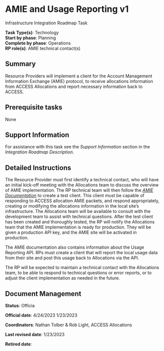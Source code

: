 # AMIE and Usage Reporting v1

Infrastructure Integration Roadmap Task

**Task Type(s)**: Technology  
**Start by phase**: Planning  
**Complete by phase**: Operations  
**RP role(s)**: AMIE technical contact(s)

## Summary

Resource Providers will implement a client for the Account Management Information Exchange (AMIE) protocol, to receive allocations information from ACCESS Allocations and report necessary information back to ACCESS.

## Prerequisite tasks

None

## Support Information

For assistance with this task see the *Support Information* section in the *Integration Roadmap Description*.

## Detailed Instructions

The Resource Provider must first identify a technical contact, who will have an initial kick-off meeting with the Allocations team to discuss the overview of AMIE implementation. The RP technical team will then follow the [*AMIE Documentation*](https://drive.google.com/file/d/1ZBiOAZIwdppER4LOK_9FTdVtgNqQgGEx/view?usp=sharing) to create a test client. This client must be capable of responding to ACCESS allocation AMIE packets, and respond appropriately, creating or modifying the allocations information in the local site’s infrastructure. The Allocations team will be available to consult with the development team to assist with technical questions. After the test client has been created and thoroughly tested, the RP will notify the Allocations team that the AMIE implementation is ready for production. They will be given a production API key, and the AMIE site will be activated in production.

The AMIE documentation also contains information about the Usage Reporting API. RPs must create a client that will report the local usage data from their site and post this usage back to Allocations via the API.

The RP will be expected to maintain a technical contact with the Allocations team, to be able to respond to technical questions or error reports, or to adjust the client implementation as needed in the future.

## Document Management

**Status**: Officia

**Official date**: 4/24/2023 1/23/2023

**Coordinators**: Nathan Tolber & Rob Light, ACCESS Allocations

**Last revised date**: 1/23/2023

**Retired date**:
